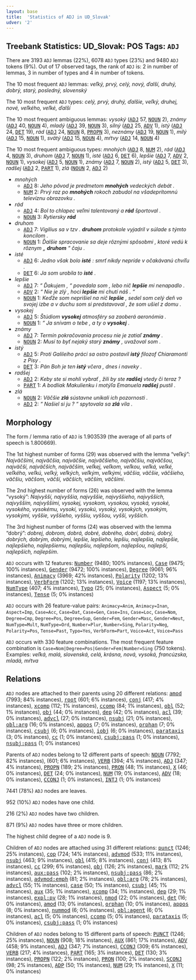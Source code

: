 ```yaml
---
layout: base
title:  'Statistics of ADJ in UD_Slovak'
udver: '2'
---
```


## Treebank Statistics: UD_Slovak: POS Tags: `ADJ`

There are 3193 `ADJ` lemmas (22%), 6078 `ADJ` types (23%) and 9480 `ADJ` tokens (9%).
Out of 17 observed tags, the rank of `ADJ` is: 2 in number of lemmas, 3 in number of types and 4 in number of tokens.

The 10 most frequent `ADJ` lemmas: <em>veľký, prvý, celý, nový, ďalší, druhý, dobrý, starý, posledný, slovenský</em>

The 10 most frequent `ADJ` types:  <em>celý, prvý, druhý, ďalšie, veľký, druhej, nové, veľkého, veľké, ďalší</em>

The 10 most frequent ambiguous lemmas: <em>vysoký</em> (<tt><a href="sk-pos-ADJ.html">ADJ</a></tt> 57, <tt><a href="sk-pos-NOUN.html">NOUN</a></tt> 2), <em>známy</em> (<tt><a href="sk-pos-ADJ.html">ADJ</a></tt> 40, <tt><a href="sk-pos-NOUN.html">NOUN</a></tt> 4), <em>mladý</em> (<tt><a href="sk-pos-ADJ.html">ADJ</a></tt> 39, <tt><a href="sk-pos-NOUN.html">NOUN</a></tt> 3), <em>silný</em> (<tt><a href="sk-pos-ADJ.html">ADJ</a></tt> 25, <tt><a href="sk-pos-ADV.html">ADV</a></tt> 1), <em>istý</em> (<tt><a href="sk-pos-ADJ.html">ADJ</a></tt> 24, <tt><a href="sk-pos-DET.html">DET</a></tt> 19), <em>rád</em> (<tt><a href="sk-pos-ADJ.html">ADJ</a></tt> 24, <tt><a href="sk-pos-NOUN.html">NOUN</a></tt> 8, <tt><a href="sk-pos-PROPN.html">PROPN</a></tt> 3), <em>neznámy</em> (<tt><a href="sk-pos-ADJ.html">ADJ</a></tt> 19, <tt><a href="sk-pos-NOUN.html">NOUN</a></tt> 1), <em>milý</em> (<tt><a href="sk-pos-ADJ.html">ADJ</a></tt> 15, <tt><a href="sk-pos-NOUN.html">NOUN</a></tt> 1), <em>svätý</em> (<tt><a href="sk-pos-ADJ.html">ADJ</a></tt> 15, <tt><a href="sk-pos-NOUN.html">NOUN</a></tt> 4), <em>mŕtvy</em> (<tt><a href="sk-pos-ADJ.html">ADJ</a></tt> 14, <tt><a href="sk-pos-NOUN.html">NOUN</a></tt> 4)

The 10 most frequent ambiguous types:  <em>mnohých</em> (<tt><a href="sk-pos-ADJ.html">ADJ</a></tt> 8, <tt><a href="sk-pos-NUM.html">NUM</a></tt> 2), <em>rád</em> (<tt><a href="sk-pos-ADJ.html">ADJ</a></tt> 4, <tt><a href="sk-pos-NOUN.html">NOUN</a></tt> 3), <em>druhom</em> (<tt><a href="sk-pos-ADJ.html">ADJ</a></tt> 7, <tt><a href="sk-pos-NOUN.html">NOUN</a></tt> 1), <em>isté</em> (<tt><a href="sk-pos-ADJ.html">ADJ</a></tt> 6, <tt><a href="sk-pos-DET.html">DET</a></tt> 6), <em>lepšie</em> (<tt><a href="sk-pos-ADJ.html">ADJ</a></tt> 7, <tt><a href="sk-pos-ADV.html">ADV</a></tt> 2, <tt><a href="sk-pos-NOUN.html">NOUN</a></tt> 1), <em>vysokej</em> (<tt><a href="sk-pos-ADJ.html">ADJ</a></tt> 5, <tt><a href="sk-pos-NOUN.html">NOUN</a></tt> 1), <em>známy</em> (<tt><a href="sk-pos-ADJ.html">ADJ</a></tt> 7, <tt><a href="sk-pos-NOUN.html">NOUN</a></tt> 2), <em>istý</em> (<tt><a href="sk-pos-ADJ.html">ADJ</a></tt> 5, <tt><a href="sk-pos-DET.html">DET</a></tt> 3), <em>radšej</em> (<tt><a href="sk-pos-ADJ.html">ADJ</a></tt> 2, <tt><a href="sk-pos-PART.html">PART</a></tt> 1), <em>zlá</em> (<tt><a href="sk-pos-NOUN.html">NOUN</a></tt> 2, <tt><a href="sk-pos-ADJ.html">ADJ</a></tt> 2)


* <em>mnohých</em>
  * <tt><a href="sk-pos-ADJ.html">ADJ</a></tt> 8: <em>Jeho pôvod je predmetom <b>mnohých</b> vedeckých debát .</em>
  * <tt><a href="sk-pos-NUM.html">NUM</a></tt> 2: <em>Prvý raz po <b>mnohých</b> rokoch zabudol na všadeprítomnú televíznu obrazovku .</em>
* <em>rád</em>
  * <tt><a href="sk-pos-ADJ.html">ADJ</a></tt> 4: <em>Bol to chlapec veľmi talentovaný a <b>rád</b> športoval .</em>
  * <tt><a href="sk-pos-NOUN.html">NOUN</a></tt> 3: <em>Rytiersky <b>rád</b></em>
* <em>druhom</em>
  * <tt><a href="sk-pos-ADJ.html">ADJ</a></tt> 7: <em>Vigilius sa v tzv . <b>druhom</b> protokole vyjadril v súlade s týmto koncilom .</em>
  * <tt><a href="sk-pos-NOUN.html">NOUN</a></tt> 1: <em>Ďalšie spracovanie sa deje rôznými spôsobmi , ktoré vedú k rôznym „ <b>druhom</b> “ čaju .</em>
* <em>isté</em>
  * <tt><a href="sk-pos-ADJ.html">ADJ</a></tt> 6: <em>Jedno však bolo <b>isté</b> : smrť nikdy nepríde v očakávanú chvíľu .</em>
  * <tt><a href="sk-pos-DET.html">DET</a></tt> 6: <em>Ja som urobila to <b>isté</b> .</em>
* <em>lepšie</em>
  * <tt><a href="sk-pos-ADJ.html">ADJ</a></tt> 7: <em>“ Ďakujem , “ povedala som , lebo nič <b>lepšie</b> mi nenapadlo .</em>
  * <tt><a href="sk-pos-ADV.html">ADV</a></tt> 2: <em>“ Nie je zlý , hoci <b>lepšie</b> mi chutí náš . “</em>
  * <tt><a href="sk-pos-NOUN.html">NOUN</a></tt> 1: <em>Keďže som neprišiel na nič <b>lepšie</b> , sedel som celý deň vo svojej izbe a v duchu som si predstavoval , že som ušiel z domu .</em>
* <em>vysokej</em>
  * <tt><a href="sk-pos-ADJ.html">ADJ</a></tt> 5: <em>Štúdiom <b>vysokej</b> atmosféry sa zaoberá aeronómia .</em>
  * <tt><a href="sk-pos-NOUN.html">NOUN</a></tt> 1: <em>“ Ja snívam o tebe , a ty o <b>vysokej</b> .</em>
* <em>známy</em>
  * <tt><a href="sk-pos-ADJ.html">ADJ</a></tt> 7: <em>Termín pokračovania procesu nie je zatiaľ <b>známy</b> .</em>
  * <tt><a href="sk-pos-NOUN.html">NOUN</a></tt> 2: <em>Musí to byť nejaký starý <b>známy</b> , uvažoval som .</em>
* <em>istý</em>
  * <tt><a href="sk-pos-ADJ.html">ADJ</a></tt> 5: <em>Proti Galileiho práci sa ostro postavil <b>istý</b> filozof Chiaramonti z Pisy .</em>
  * <tt><a href="sk-pos-DET.html">DET</a></tt> 3: <em>Pán Boh je ten <b>istý</b> včera , dnes i naveky .</em>
* <em>radšej</em>
  * <tt><a href="sk-pos-ADJ.html">ADJ</a></tt> 2: <em>Keby ste si mohli vybrať , žili by ste <b>radšej</b> vtedy či teraz ?</em>
  * <tt><a href="sk-pos-PART.html">PART</a></tt> 1: <em>A bodliak Makulienku i motýľa Emanuela <b>radšej</b> pustil .</em>
* <em>zlá</em>
  * <tt><a href="sk-pos-NOUN.html">NOUN</a></tt> 2: <em>Väčšie <b>zlá</b> sústavne unikali ich pozornosti .</em>
  * <tt><a href="sk-pos-ADJ.html">ADJ</a></tt> 2: <em>“ Našiel si ju ? “ spytovala sa <b>zlá</b> víla .</em>

## Morphology

The form / lemma ratio of `ADJ` is 1.903539 (the average of all parts of speech is 1.800669).

The 1st highest number of forms (29) was observed with the lemma “veľký”: <em>Najväčšími, najväčšia, najväčšie, najväčšieho, najväčšiu, najväčšou, najväčší, najväčších, najväčším, veľkej, veľkom, veľkou, veľká, veľké, veľkého, veľkú, veľký, veľkých, veľkým, veľkými, väčšia, väčšie, väčšieho, väčšiu, väčšom, väčší, väčších, väčším, väčšími</em>.

The 2nd highest number of forms (26) was observed with the lemma “vysoký”: <em>Najvyšší, najvyššia, najvyššie, najvyššieho, najvyšších, najvyšším, najvyššími, vysokej, vysokom, vysokou, vysoká, vysoké, vysokého, vysokému, vysokí, vysokú, vysoký, vysokých, vysokým, vysokými, vyššie, vyššieho, vyššiu, vyššou, vyšší, vyšších</em>.

The 3rd highest number of forms (24) was observed with the lemma “dobrý”: <em>dobrej, dobrom, dobrá, dobré, dobrého, dobrí, dobrú, dobrý, dobrých, dobrým, dobrými, lepšie, lepšieho, lepšiu, najlepšia, najlepšie, najlepšieho, najlepšiemu, najlepšiu, najlepšom, najlepšou, najlepší, najlepších, najlepším</em>.

`ADJ` occurs with 12 features: <tt><a href="sk-feat-Number.html">Number</a></tt> (9480; 100% instances), <tt><a href="sk-feat-Case.html">Case</a></tt> (9475; 100% instances), <tt><a href="sk-feat-Gender.html">Gender</a></tt> (9472; 100% instances), <tt><a href="sk-feat-Degree.html">Degree</a></tt> (9061; 96% instances), <tt><a href="sk-feat-Animacy.html">Animacy</a></tt> (3969; 42% instances), <tt><a href="sk-feat-Polarity.html">Polarity</a></tt> (1202; 13% instances), <tt><a href="sk-feat-VerbForm.html">VerbForm</a></tt> (1202; 13% instances), <tt><a href="sk-feat-Voice.html">Voice</a></tt> (1197; 13% instances), <tt><a href="sk-feat-NumType.html">NumType</a></tt> (407; 4% instances), <tt><a href="sk-feat-Typo.html">Typo</a></tt> (25; 0% instances), <tt><a href="sk-feat-Aspect.html">Aspect</a></tt> (5; 0% instances), <tt><a href="sk-feat-Tense.html">Tense</a></tt> (5; 0% instances)

`ADJ` occurs with 26 feature-value pairs: `Animacy=Anim`, `Animacy=Inan`, `Aspect=Imp`, `Case=Acc`, `Case=Dat`, `Case=Gen`, `Case=Ins`, `Case=Loc`, `Case=Nom`, `Degree=Cmp`, `Degree=Pos`, `Degree=Sup`, `Gender=Fem`, `Gender=Masc`, `Gender=Neut`, `NumType=Mult`, `NumType=Ord`, `Number=Plur`, `Number=Sing`, `Polarity=Neg`, `Polarity=Pos`, `Tense=Past`, `Typo=Yes`, `VerbForm=Part`, `Voice=Act`, `Voice=Pass`

`ADJ` occurs with 330 feature combinations.
The most frequent feature combination is `Case=Nom|Degree=Pos|Gender=Fem|Number=Sing` (750 tokens).
Examples: <em>veľká, malá, slovenská, celá, krásna, nová, vysoká, francúzska, mladá, mŕtva</em>


## Relations

`ADJ` nodes are attached to their parents using 20 different relations: <tt><a href="sk-dep-amod.html">amod</a></tt> (7993; 84% instances), <tt><a href="sk-dep-root.html">root</a></tt> (601; 6% instances), <tt><a href="sk-dep-conj.html">conj</a></tt> (417; 4% instances), <tt><a href="sk-dep-xcomp.html">xcomp</a></tt> (112; 1% instances), <tt><a href="sk-dep-ccomp.html">ccomp</a></tt> (84; 1% instances), <tt><a href="sk-dep-obl.html">obl</a></tt> (52; 1% instances), <tt><a href="sk-dep-obj.html">obj</a></tt> (44; 0% instances), <tt><a href="sk-dep-dep.html">dep</a></tt> (42; 0% instances), <tt><a href="sk-dep-acl.html">acl</a></tt> (39; 0% instances), <tt><a href="sk-dep-advcl.html">advcl</a></tt> (27; 0% instances), <tt><a href="sk-dep-nsubj.html">nsubj</a></tt> (21; 0% instances), <tt><a href="sk-dep-obl-arg.html">obl:arg</a></tt> (16; 0% instances), <tt><a href="sk-dep-appos.html">appos</a></tt> (7; 0% instances), <tt><a href="sk-dep-orphan.html">orphan</a></tt> (7; 0% instances), <tt><a href="sk-dep-csubj.html">csubj</a></tt> (6; 0% instances), <tt><a href="sk-dep-iobj.html">iobj</a></tt> (6; 0% instances), <tt><a href="sk-dep-parataxis.html">parataxis</a></tt> (3; 0% instances), <tt><a href="sk-dep-cc.html">cc</a></tt> (1; 0% instances), <tt><a href="sk-dep-csubj-pass.html">csubj:pass</a></tt> (1; 0% instances), <tt><a href="sk-dep-nsubj-pass.html">nsubj:pass</a></tt> (1; 0% instances)

Parents of `ADJ` nodes belong to 12 different parts of speech: <tt><a href="sk-pos-NOUN.html">NOUN</a></tt> (7792; 82% instances),  (601; 6% instances), <tt><a href="sk-pos-VERB.html">VERB</a></tt> (394; 4% instances), <tt><a href="sk-pos-ADJ.html">ADJ</a></tt> (347; 4% instances), <tt><a href="sk-pos-PROPN.html">PROPN</a></tt> (189; 2% instances), <tt><a href="sk-pos-PRON.html">PRON</a></tt> (48; 1% instances), <tt><a href="sk-pos-X.html">X</a></tt> (46; 0% instances), <tt><a href="sk-pos-DET.html">DET</a></tt> (24; 0% instances), <tt><a href="sk-pos-NUM.html">NUM</a></tt> (19; 0% instances), <tt><a href="sk-pos-ADV.html">ADV</a></tt> (18; 0% instances), <tt><a href="sk-pos-CCONJ.html">CCONJ</a></tt> (1; 0% instances), <tt><a href="sk-pos-INTJ.html">INTJ</a></tt> (1; 0% instances)

7441 (78%) `ADJ` nodes are leaves.

952 (10%) `ADJ` nodes have one child.

216 (2%) `ADJ` nodes have two children.

871 (9%) `ADJ` nodes have three or more children.

The highest child degree of a `ADJ` node is 9.

Children of `ADJ` nodes are attached using 31 different relations: <tt><a href="sk-dep-punct.html">punct</a></tt> (1246; 25% instances), <tt><a href="sk-dep-cop.html">cop</a></tt> (724; 14% instances), <tt><a href="sk-dep-advmod.html">advmod</a></tt> (533; 11% instances), <tt><a href="sk-dep-nsubj.html">nsubj</a></tt> (463; 9% instances), <tt><a href="sk-dep-obl.html">obl</a></tt> (415; 8% instances), <tt><a href="sk-dep-conj.html">conj</a></tt> (413; 8% instances), <tt><a href="sk-dep-cc.html">cc</a></tt> (299; 6% instances), <tt><a href="sk-dep-obj.html">obj</a></tt> (126; 2% instances), <tt><a href="sk-dep-mark.html">mark</a></tt> (112; 2% instances), <tt><a href="sk-dep-aux-pass.html">aux:pass</a></tt> (102; 2% instances), <tt><a href="sk-dep-nsubj-pass.html">nsubj:pass</a></tt> (86; 2% instances), <tt><a href="sk-dep-advmod-emph.html">advmod:emph</a></tt> (81; 2% instances), <tt><a href="sk-dep-obl-arg.html">obl:arg</a></tt> (78; 2% instances), <tt><a href="sk-dep-advcl.html">advcl</a></tt> (55; 1% instances), <tt><a href="sk-dep-case.html">case</a></tt> (50; 1% instances), <tt><a href="sk-dep-csubj.html">csubj</a></tt> (45; 1% instances), <tt><a href="sk-dep-aux.html">aux</a></tt> (35; 1% instances), <tt><a href="sk-dep-xcomp.html">xcomp</a></tt> (34; 1% instances), <tt><a href="sk-dep-dep.html">dep</a></tt> (29; 1% instances), <tt><a href="sk-dep-expl-pv.html">expl:pv</a></tt> (28; 1% instances), <tt><a href="sk-dep-nmod.html">nmod</a></tt> (22; 0% instances), <tt><a href="sk-dep-det.html">det</a></tt> (16; 0% instances), <tt><a href="sk-dep-amod.html">amod</a></tt> (13; 0% instances), <tt><a href="sk-dep-orphan.html">orphan</a></tt> (10; 0% instances), <tt><a href="sk-dep-appos.html">appos</a></tt> (8; 0% instances), <tt><a href="sk-dep-nummod.html">nummod</a></tt> (6; 0% instances), <tt><a href="sk-dep-obl-agent.html">obl:agent</a></tt> (6; 0% instances), <tt><a href="sk-dep-acl.html">acl</a></tt> (5; 0% instances), <tt><a href="sk-dep-ccomp.html">ccomp</a></tt> (5; 0% instances), <tt><a href="sk-dep-parataxis.html">parataxis</a></tt> (5; 0% instances), <tt><a href="sk-dep-csubj-pass.html">csubj:pass</a></tt> (1; 0% instances)

Children of `ADJ` nodes belong to 15 different parts of speech: <tt><a href="sk-pos-PUNCT.html">PUNCT</a></tt> (1246; 25% instances), <tt><a href="sk-pos-NOUN.html">NOUN</a></tt> (908; 18% instances), <tt><a href="sk-pos-AUX.html">AUX</a></tt> (861; 17% instances), <tt><a href="sk-pos-ADV.html">ADV</a></tt> (458; 9% instances), <tt><a href="sk-pos-ADJ.html">ADJ</a></tt> (347; 7% instances), <tt><a href="sk-pos-CCONJ.html">CCONJ</a></tt> (309; 6% instances), <tt><a href="sk-pos-VERB.html">VERB</a></tt> (217; 4% instances), <tt><a href="sk-pos-PART.html">PART</a></tt> (165; 3% instances), <tt><a href="sk-pos-DET.html">DET</a></tt> (130; 3% instances), <tt><a href="sk-pos-PROPN.html">PROPN</a></tt> (122; 2% instances), <tt><a href="sk-pos-PRON.html">PRON</a></tt> (100; 2% instances), <tt><a href="sk-pos-SCONJ.html">SCONJ</a></tt> (98; 2% instances), <tt><a href="sk-pos-ADP.html">ADP</a></tt> (50; 1% instances), <tt><a href="sk-pos-NUM.html">NUM</a></tt> (29; 1% instances), <tt><a href="sk-pos-X.html">X</a></tt> (11; 0% instances)

